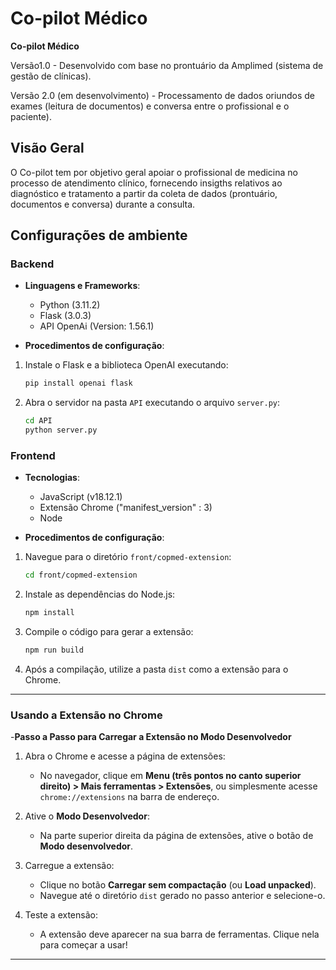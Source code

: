 # Co-pilot Médico

**Co-pilot Médico**

Versão1.0 - Desenvolvido com base no prontuário da Amplimed (sistema de gestão de clínicas).

Versão 2.0 (em desenvolvimento) - Processamento de dados oriundos de exames (leitura de documentos) e conversa entre o profissional e o paciente).

## Visão Geral
O Co-pilot tem por objetivo geral apoiar o profissional de medicina no processo de atendimento clínico, fornecendo insigths relativos ao diagnóstico e tratamento a partir da coleta de dados (prontuário, documentos e conversa) durante a consulta.

## Configurações de ambiente

### Backend
- **Linguagens e Frameworks**:
  - Python (3.11.2)
  - Flask (3.0.3)
  - API OpenAi (Version: 1.56.1)

- **Procedimentos de configuração**:
1. Instale o Flask e a biblioteca OpenAI executando:
   ```bash
   pip install openai flask
   ```

2. Abra o servidor na pasta `API` executando o arquivo `server.py`:
   ```bash
   cd API
   python server.py
   ```

### Frontend
- **Tecnologias**:
  - JavaScript (v18.12.1)
  - Extensão Chrome ("manifest_version" : 3)
  - Node

- **Procedimentos de configuração**:
1. Navegue para o diretório `front/copmed-extension`:
   ```bash
   cd front/copmed-extension
   ```

2. Instale as dependências do Node.js:
   ```bash
   npm install
   ```

3. Compile o código para gerar a extensão:
   ```bash
   npm run build
   ```

4. Após a compilação, utilize a pasta `dist` como a extensão para o Chrome.

---

### Usando a Extensão no Chrome

-**Passo a Passo para Carregar a Extensão no Modo Desenvolvedor**

1. Abra o Chrome e acesse a página de extensões:
   - No navegador, clique em **Menu (três pontos no canto superior direito) > Mais ferramentas > Extensões**, ou simplesmente acesse `chrome://extensions` na barra de endereço.

2. Ative o **Modo Desenvolvedor**:
   - Na parte superior direita da página de extensões, ative o botão de **Modo desenvolvedor**.

3. Carregue a extensão:
   - Clique no botão **Carregar sem compactação** (ou **Load unpacked**).
   - Navegue até o diretório `dist` gerado no passo anterior e selecione-o.

4. Teste a extensão:
   - A extensão deve aparecer na sua barra de ferramentas. Clique nela para começar a usar!

---
